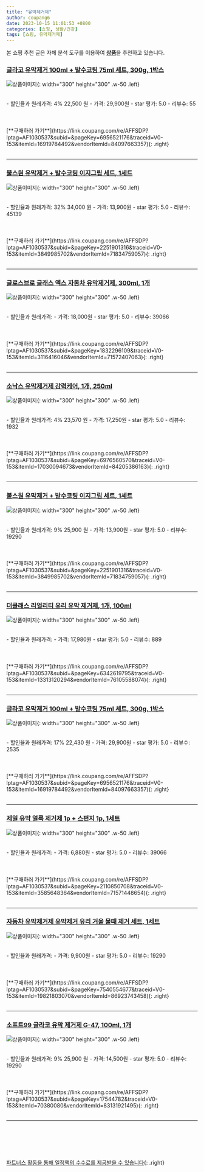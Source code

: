 ```yaml
---
title: "유막제거제"
author: coupang6
date: 2023-10-15 11:01:53 +0800
categories: [쇼핑, 생활/건강]
tags: [쇼핑, 유막제거제]
---
```


본 쇼핑 추천 글은 자체 분석 도구를 이용하여 [**상품**](https://link.coupang.com/a/bao1ui)을 추천하고 있습니다.

### [글라코 유막제거 100ml + 발수코팅 75ml 세트, 300g, 1박스](https://link.coupang.com/re/AFFSDP?lptag=AF1030537&subid=&pageKey=6956521176&traceid=V0-153&itemId=16919784492&vendorItemId=84097663357)

![상품이미지](https://thumbnail6.coupangcdn.com/thumbnails/remote/230x230ex/image/retail/images/4281559987446442-5c08a321-247d-4d41-80da-09b1c12d9bf0.jpg){: width="300" height="300" .w-50 .left}


<br>
- 할인율과 원래가격: 4%  22,500   원
- 가격: 29,900원
- star 평가: 5.0
- 리뷰수: 55
<br>
<br>
<br>
<br>
[**구매하러 가기**](https://link.coupang.com/re/AFFSDP?lptag=AF1030537&subid=&pageKey=6956521176&traceid=V0-153&itemId=16919784492&vendorItemId=84097663357){: .right}
<br>
<br>

---

### [불스원 유막제거 + 발수코팅 이지그립 세트, 1세트](https://link.coupang.com/re/AFFSDP?lptag=AF1030537&subid=&pageKey=2251901316&traceid=V0-153&itemId=3849985702&vendorItemId=71834759057)

![상품이미지](https://thumbnail10.coupangcdn.com/thumbnails/remote/230x230ex/image/retail/images/3672056593108543-531b3868-cc10-458b-83a3-578285ff5f55.jpg){: width="300" height="300" .w-50 .left}


<br>
- 할인율과 원래가격: 32%  34,000   원
- 가격: 13,900원
- star 평가: 5.0
- 리뷰수: 45139
<br>
<br>
<br>
<br>
[**구매하러 가기**](https://link.coupang.com/re/AFFSDP?lptag=AF1030537&subid=&pageKey=2251901316&traceid=V0-153&itemId=3849985702&vendorItemId=71834759057){: .right}
<br>
<br>

---

### [글로스브로 글래스 엑스 자동차 유막제거제, 300ml, 1개](https://link.coupang.com/re/AFFSDP?lptag=AF1030537&subid=&pageKey=1832296109&traceid=V0-153&itemId=3116416046&vendorItemId=71572407063)

![상품이미지](https://thumbnail9.coupangcdn.com/thumbnails/remote/230x230ex/image/retail/images/227212656754672-19894780-6440-48fe-b675-e144f782a712.jpg){: width="300" height="300" .w-50 .left}


<br>
- 할인율과 원래가격: 
- 가격: 18,000원
- star 평가: 5.0
- 리뷰수: 39066
<br>
<br>
<br>
<br>
[**구매하러 가기**](https://link.coupang.com/re/AFFSDP?lptag=AF1030537&subid=&pageKey=1832296109&traceid=V0-153&itemId=3116416046&vendorItemId=71572407063){: .right}
<br>
<br>

---

### [소낙스 유막제거제 강력케어, 1개, 250ml](https://link.coupang.com/re/AFFSDP?lptag=AF1030537&subid=&pageKey=6976560570&traceid=V0-153&itemId=17030094673&vendorItemId=84205386163)

![상품이미지](https://thumbnail8.coupangcdn.com/thumbnails/remote/230x230ex/image/retail/images/2022/12/07/16/9/fc8d93a6-c350-470c-973c-be073c681b31.jpg){: width="300" height="300" .w-50 .left}


<br>
- 할인율과 원래가격: 4%  23,570   원
- 가격: 17,250원
- star 평가: 5.0
- 리뷰수: 1932
<br>
<br>
<br>
<br>
[**구매하러 가기**](https://link.coupang.com/re/AFFSDP?lptag=AF1030537&subid=&pageKey=6976560570&traceid=V0-153&itemId=17030094673&vendorItemId=84205386163){: .right}
<br>
<br>

---

### [불스원 유막제거 + 발수코팅 이지그립 세트, 1세트](https://link.coupang.com/re/AFFSDP?lptag=AF1030537&subid=&pageKey=2251901316&traceid=V0-153&itemId=3849985702&vendorItemId=71834759057)

![상품이미지](https://thumbnail10.coupangcdn.com/thumbnails/remote/230x230ex/image/retail/images/3672056593108543-531b3868-cc10-458b-83a3-578285ff5f55.jpg){: width="300" height="300" .w-50 .left}


<br>
- 할인율과 원래가격: 9%  25,900   원
- 가격: 13,900원
- star 평가: 5.0
- 리뷰수: 19290
<br>
<br>
<br>
<br>
[**구매하러 가기**](https://link.coupang.com/re/AFFSDP?lptag=AF1030537&subid=&pageKey=2251901316&traceid=V0-153&itemId=3849985702&vendorItemId=71834759057){: .right}
<br>
<br>

---

### [더클래스 리얼리티 유리 유막 제거제, 1개, 100ml](https://link.coupang.com/re/AFFSDP?lptag=AF1030537&subid=&pageKey=6342619795&traceid=V0-153&itemId=13313120294&vendorItemId=76105588074)

![상품이미지](https://thumbnail10.coupangcdn.com/thumbnails/remote/230x230ex/image/retail/images/1509646819679733-796f6387-fd41-4241-be16-7a912a2ed6ee.jpg){: width="300" height="300" .w-50 .left}


<br>
- 할인율과 원래가격: 
- 가격: 17,980원
- star 평가: 5.0
- 리뷰수: 889
<br>
<br>
<br>
<br>
[**구매하러 가기**](https://link.coupang.com/re/AFFSDP?lptag=AF1030537&subid=&pageKey=6342619795&traceid=V0-153&itemId=13313120294&vendorItemId=76105588074){: .right}
<br>
<br>

---

### [글라코 유막제거 100ml + 발수코팅 75ml 세트, 300g, 1박스](https://link.coupang.com/re/AFFSDP?lptag=AF1030537&subid=&pageKey=6956521176&traceid=V0-153&itemId=16919784492&vendorItemId=84097663357)

![상품이미지](https://thumbnail6.coupangcdn.com/thumbnails/remote/230x230ex/image/retail/images/4281559987446442-5c08a321-247d-4d41-80da-09b1c12d9bf0.jpg){: width="300" height="300" .w-50 .left}


<br>
- 할인율과 원래가격: 17%  22,430   원
- 가격: 29,900원
- star 평가: 5.0
- 리뷰수: 2535
<br>
<br>
<br>
<br>
[**구매하러 가기**](https://link.coupang.com/re/AFFSDP?lptag=AF1030537&subid=&pageKey=6956521176&traceid=V0-153&itemId=16919784492&vendorItemId=84097663357){: .right}
<br>
<br>

---

### [제일 유막 얼룩 제거제 1p + 스펀지 1p, 1세트](https://link.coupang.com/re/AFFSDP?lptag=AF1030537&subid=&pageKey=2110850708&traceid=V0-153&itemId=3585648364&vendorItemId=71571448654)

![상품이미지](https://thumbnail8.coupangcdn.com/thumbnails/remote/230x230ex/image/retail/images/2020/09/15/11/8/863c92b5-1f81-4110-8723-44f8410201ca.jpg){: width="300" height="300" .w-50 .left}


<br>
- 할인율과 원래가격: 
- 가격: 6,880원
- star 평가: 5.0
- 리뷰수: 39066
<br>
<br>
<br>
<br>
[**구매하러 가기**](https://link.coupang.com/re/AFFSDP?lptag=AF1030537&subid=&pageKey=2110850708&traceid=V0-153&itemId=3585648364&vendorItemId=71571448654){: .right}
<br>
<br>

---

### [자동차 유막제거제 유막제거 유리 거울 물때 제거 세트, 1세트](https://link.coupang.com/re/AFFSDP?lptag=AF1030537&subid=&pageKey=7540554677&traceid=V0-153&itemId=19821803070&vendorItemId=86923743458)

![상품이미지](https://thumbnail10.coupangcdn.com/thumbnails/remote/230x230ex/image/vendor_inventory/252e/ee8da9488507877fd2bfef9e778cca2f53dd51f13b50238ba0fca67bb936.jpg){: width="300" height="300" .w-50 .left}


<br>
- 할인율과 원래가격: 
- 가격: 9,900원
- star 평가: 5.0
- 리뷰수: 19290
<br>
<br>
<br>
<br>
[**구매하러 가기**](https://link.coupang.com/re/AFFSDP?lptag=AF1030537&subid=&pageKey=7540554677&traceid=V0-153&itemId=19821803070&vendorItemId=86923743458){: .right}
<br>
<br>

---

### [소프트99 글라코 유막 제거제 G-47, 100ml, 1개](https://link.coupang.com/re/AFFSDP?lptag=AF1030537&subid=&pageKey=17544782&traceid=V0-153&itemId=70380080&vendorItemId=83131921495)

![상품이미지](https://thumbnail9.coupangcdn.com/thumbnails/remote/230x230ex/image/vendor_inventory/7d4b/13c29601dcc00a2705217fe3d68bb440d55e7a9f001aff9e53ec4016bf2b.jpg){: width="300" height="300" .w-50 .left}


<br>
- 할인율과 원래가격: 9%  25,900   원
- 가격: 14,500원
- star 평가: 5.0
- 리뷰수: 19290
<br>
<br>
<br>
<br>
[**구매하러 가기**](https://link.coupang.com/re/AFFSDP?lptag=AF1030537&subid=&pageKey=17544782&traceid=V0-153&itemId=70380080&vendorItemId=83131921495){: .right}
<br>
<br>

---
<br><br><br><br><br> [파트너스 활동을 통해 일정액의 수수료를 제공받을 수 있습니다](https://link.coupang.com/a/bao1ui){: .right}